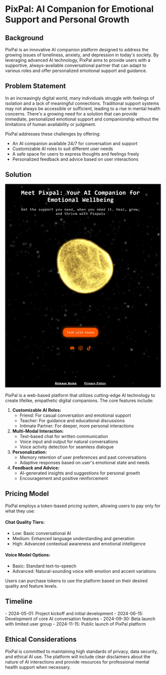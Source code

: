 # PixPal: AI Companion for Emotional Support and Personal Growth

## Background

PixPal is an innovative AI companion platform designed to address the growing issues of loneliness, anxiety, and depression in today's society. By leveraging advanced AI technology, PixPal aims to provide users with a supportive, always-available conversational partner that can adapt to various roles and offer personalized emotional support and guidance.

## Problem Statement

In an increasingly digital world, many individuals struggle with feelings of isolation and a lack of meaningful connections. Traditional support systems may not always be accessible or sufficient, leading to a rise in mental health concerns. There's a growing need for a solution that can provide immediate, personalized emotional support and companionship without the limitations of human availability or judgment.

PixPal addresses these challenges by offering:
- An AI companion available 24/7 for conversation and support
- Customizable AI roles to suit different user needs
- A safe space for users to express thoughts and feelings freely
- Personalized feedback and advice based on user interactions

## Solution

![PixPal AI Companion](cover.png)

PixPal is a web-based platform that utilizes cutting-edge AI technology to create lifelike, empathetic digital companions. The core features include:

1. **Customizable AI Roles:**
   - Friend: For casual conversation and emotional support
   - Teacher: For guidance and educational discussions
   - Intimate Partner: For deeper, more personal interactions
2. **Multi-Modal Interaction:**
   - Text-based chat for written communication
   - Voice input and output for natural conversations
   - Voice activity detection for seamless dialogue
3. **Personalization:**
   - Memory retention of user preferences and past conversations
   - Adaptive responses based on user's emotional state and needs
4. **Feedback and Advice:**
   - AI-generated insights and suggestions for personal growth
   - Encouragement and positive reinforcement

## Pricing Model

PixPal employs a token-based pricing system, allowing users to pay only for what they use:
####  Chat Quality Tiers: 
  - Low: Basic conversational AI
  - Medium: Enhanced language understanding and generation
  - High: Advanced contextual awareness and emotional intelligence

#### Voice Model Options: 
  - Basic: Standard text-to-speech
  - Advanced: Natural-sounding voice with emotion and accent variations

Users can purchase tokens to use the platform based on their desired quality and feature levels.

## Timeline

<Timeline>
- 2024-05-01: Project kickoff and initial development
- 2024-06-15: Development of core AI conversation features
- 2024-09-30: Beta launch with limited user group
- 2024-11-15: Public launch of PixPal platform
</Timeline>

## Ethical Considerations

PixPal is committed to maintaining high standards of privacy, data security, and ethical AI use. The platform will include clear disclaimers about the nature of AI interactions and provide resources for professional mental health support when necessary.